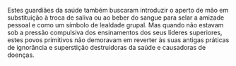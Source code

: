 ﻿Estes guardiães da saúde também buscaram introduzir o aperto de mão em substituição à troca de saliva ou ao beber do sangue para selar a amizade pessoal e como um símbolo de lealdade grupal. Mas quando não estavam sob a pressão compulsiva dos ensinamentos dos seus líderes superiores, estes povos primitivos não demoravam em reverter às suas antigas práticas de ignorância e superstição destruidoras da saúde e causadoras de doenças.